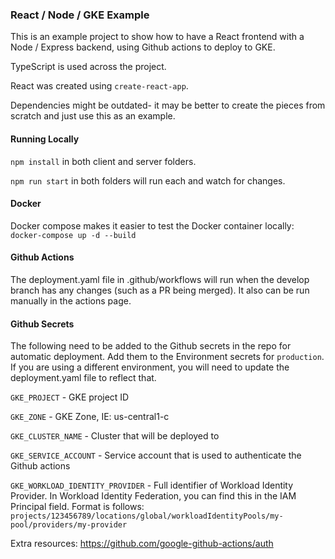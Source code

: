 ### React / Node / GKE Example

This is an example project to show how to have a React frontend with a Node / Express backend, using Github actions to deploy to GKE.

TypeScript is used across the project.

React was created using `create-react-app`. 

Dependencies might be outdated- it may be better to create the pieces from scratch and just use this as an example.

#### Running Locally

`npm install` in both client and server folders.

`npm run start` in both folders will run each and watch for changes.

#### Docker

Docker compose makes it easier to test the Docker container locally:
`docker-compose up -d --build`

#### Github Actions

The deployment.yaml file in .github/workflows will run when the develop branch has any changes (such as a PR being merged). 
It also can be run manually in the actions page.

#### Github Secrets

The following need to be added to the Github secrets in the repo for automatic deployment.
Add them to the Environment secrets for `production`. If you are using a different environment, you will need to update the deployment.yaml file to reflect that.

`GKE_PROJECT` - GKE project ID

`GKE_ZONE` - GKE Zone, IE: us-central1-c

`GKE_CLUSTER_NAME` - Cluster that will be deployed to

`GKE_SERVICE_ACCOUNT` - Service account that is used to authenticate the Github actions

`GKE_WORKLOAD_IDENTITY_PROVIDER` - Full identifier of Workload Identity Provider. 
In Workload Identity Federation, you can find this in the IAM Principal field. Format is follows:
`projects/123456789/locations/global/workloadIdentityPools/my-pool/providers/my-provider`

Extra resources:
https://github.com/google-github-actions/auth